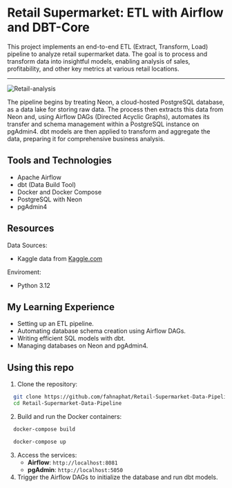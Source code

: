 # Retail Supermarket: ETL with Airflow and DBT-Core
This project implements an end-to-end ETL (Extract, Transform, Load) pipeline to analyze retail supermarket data. The goal is to process and transform data into insightful models, enabling analysis of sales, profitability, and other key metrics at various retail locations.

---
![Retail-analysis](https://github.com/user-attachments/assets/dadbbe75-46a1-4ae9-b26e-2b4f7a37a0f1)

The pipeline begins by treating Neon, a cloud-hosted PostgreSQL database, as a data lake for storing raw data. The process then extracts this data from Neon and, using Airflow DAGs (Directed Acyclic Graphs), automates its transfer and schema management within a PostgreSQL instance on pgAdmin4. dbt models are then applied to transform and aggregate the data, preparing it for comprehensive business analysis.

## Tools and Technologies

 - Apache Airflow
 - dbt (Data Build Tool)
 - Docker and Docker Compose
 - PostgreSQL with Neon
 - pgAdmin4

## Resources
Data Sources:
 - Kaggle data from [Kaggle.com](https://www.kaggle.com/datasets/roopacalistus/superstore)

Enviroment:

 - Python 3.12

## My Learning Experience

 - Setting up an ETL pipeline.
 - Automating database schema creation using Airflow DAGs.
 - Writing efficient SQL models with dbt.
 - Managing databases on Neon and pgAdmin4.

## Using this repo

 1. Clone the repository:
```sh 
  git clone https://github.com/fahnaphat/Retail-Supermarket-Data-Pipeline.git
  cd Retail-Supermarket-Data-Pipeline 
  ```
 2. Build and run the Docker containers:
```sh 
  docker-compose build
  ```
```sh 
  docker-compose up
  ```
 3. Access the services:
	- **Airflow**: `http://localhost:8081`
	 - **pgAdmin**: `http://localhost:5050`
4. Trigger the Airflow DAGs to initialize the database and run dbt models.


